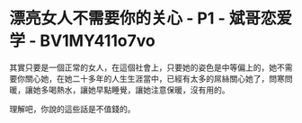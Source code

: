 # 漂亮女人不需要你的关心 - P1 - 斌哥恋爱学 - BV1MY411o7vo

其實只要是一個正常的女人，在這個社會上，只要她的姿色是中等偏上的，她不需要你關心她，在她二十多年的人生生涯當中，已經有太多的屌絲關心她了，問寒問暖，讓她多喝熱水，讓她早點睡覺，讓她注意保暖，沒有用的。

理解吧，你說的這些話是不值錢的。